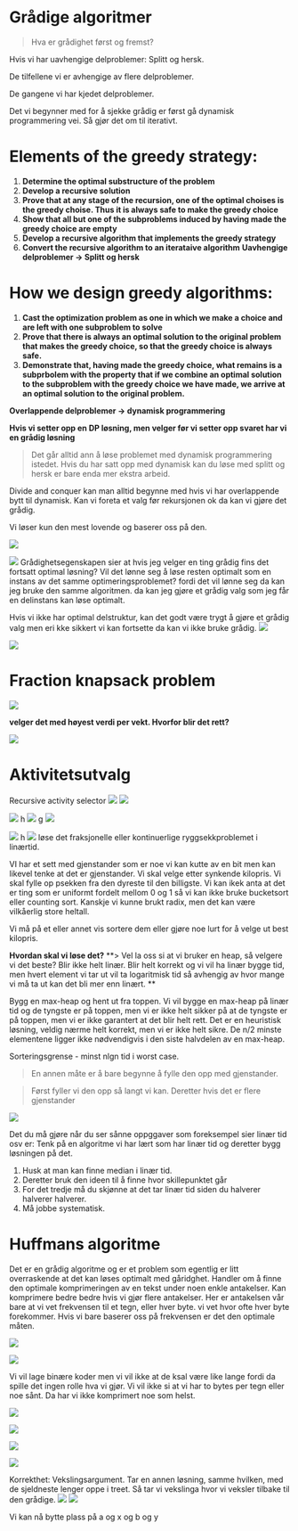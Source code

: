 # **Grådige algoritmer**

> Hva er grådighet først og fremst?

Hvis vi har uavhengige delproblemer: Splitt og hersk.

De tilfellene vi er avhengige av flere delproblemer.

De gangene vi har kjedet delproblemer. 

Det vi begynner med for å sjekke grådig er først gå dynamisk programmering vei. Så gjør det om til iterativt. 

# **Elements of the greedy strategy:**
1. **Determine the optimal substructure of the problem**
2. **Develop a recursive solution**
3. **Prove that at any stage of the recursion, one of the optimal choises is the greedy choise. Thus it is always safe to make the greedy choice**
4. **Show that all but one of the subproblems induced by having made the greedy choice are empty**
5. **Develop a recursive algorithm that implements the greedy strategy**
6. **Convert the recursive algorithm to an iterataive algorithm**
**Uavhengige delproblemer -> Splitt og hersk**

# **How we design greedy algorithms:**
1. **Cast the optimization problem as one in which we make a choice and are left with one subproblem to solve**
2. **Prove that there is always an optimal solution to the original problem that makes the greedy choice, so that the greedy choice is always safe.**
3. **Demonstrate that, having made the greedy choice, what remains is a subprbolem with the property that if we combine an optimal solution to the subproblem with the greedy choice we have made, we arrive at an optimal solution to the original problem.**

**Overlappende delproblemer -> dynamisk programmering**

**Hvis vi setter opp en DP løsning, men velger før vi setter opp svaret har vi en grådig løsning**
> Det går alltid ann å løse problemet med dynamisk programmering istedet. 
>  Hvis du har satt opp med dynamisk kan du løse med splitt og hersk er bare enda mer ekstra arbeid.

Divide and conquer kan man alltid begynne med hvis vi har overlappende bytt til dynamisk. Kan vi foreta et valg før rekursjonen ok da kan vi gjøre det grådig. 

Vi løser kun den mest lovende og baserer oss på den. 

![](images/1.png)

![](images/2.png)
Grådighetsegenskapen sier at hvis jeg velger en ting grådig fins det fortsatt optimal løsning?
Vil det lønne seg å løse resten optimalt som en instans av det samme optimeringsproblemet? fordi det vil lønne seg da kan jeg bruke den samme algoritmen. da kan jeg gjøre et grådig valg som jeg får en delinstans kan løse optimalt. 

Hvis vi ikke har optimal delstruktur, kan det godt være trygt å gjøre et grådig valg men eri kke sikkert vi kan fortsette da kan vi ikke bruke grådig. 
![](images/3.png)

![](images/4.png)

# **Fraction knapsack problem**

![](images/5.png)

**velger det med høyest verdi per vekt. 
Hvorfor blir det rett?**

![](images/6.png)

# **Aktivitetsutvalg**

Recursive activity selector
![](images/31.png)
![](images/30.png)

![](images/7.png)
h
![](images/8.png)
g
![](images/9.png)

![](images/40.png)
h
![](images/10.png)
løse det fraksjonelle eller kontinuerlige ryggsekkproblemet i linærtid. 

VI har et sett med gjenstander som er noe vi kan kutte av en bit men kan likevel tenke at det er gjenstander.
Vi skal velge etter synkende kilopris.
Vi skal fylle op psekken fra den dyreste til den billigste.
Vi kan ikek anta at det er ting som er uniformt fordelt mellom 0 og 1 så vi kan ikke bruke bucketsort eller counting sort. Kanskje vi kunne brukt radix, men det kan være vilkåerlig store heltall.

Vi må på et eller annet vis sortere dem eller gjøre noe lurt for å velge ut best kilopris.

**Hvordan skal vi løse det?**
**> Vel la oss si at vi bruker en heap, så velgere vi det beste? Blir ikke helt linær. Blir helt korrekt og vi vil ha linær bygge tid, men hvert element vi tar ut vil ta logaritmisk tid så avhengig av hvor mange vi må ta ut kan det bli mer enn linært. **

Bygg en max-heap og hent ut fra toppen. Vi vil bygge en max-heap på linær tid og de tyngste er på toppen, men vi er ikke helt sikker på at de tyngste er på toppen, men vi er ikke garantert at det blir helt rett. Det er en heuristisk løsning, veldig nærme helt korrekt, men vi er ikke helt sikre. 
De n/2 minste elementene ligger ikke nødvendigvis i den siste halvdelen av en max-heap. 


Sorteringsgrense - minst nlgn tid i worst case.

> En annen måte er å bare begynne å fylle den opp med gjenstander.
 
> Først fyller vi den opp så langt vi kan. Deretter hvis det er flere gjenstander

 ![](images/11.png)

 Det du må gjøre når du ser sånne oppggaver som foreksempel sier linær tid osv er: Tenk på en algoritme vi har lært som har linær tid og deretter bygg løsningen på det. 

 1. Husk at man kan finne median i linær tid.
 2. Deretter bruk den ideen til å finne hvor skillepunktet går
 3. For det tredje må du skjønne at det tar linær tid siden du halverer halverer halverer.
 4. Må jobbe systematisk.

# Huffmans algoritme

Det er en grådig algoritme og er et problem som egentlig er litt overraskende at det kan løses optimalt med gåridghet.
Handler om å finne den optimale komprimeringen av en tekst under noen enkle antakelser. Kan komprimere bedre bedre hvis vi gjør flere antakelser. 
Her er antakelsen vår bare at vi vet frekvensen til et tegn, eller hver byte. vi vet hvor ofte hver byte forekommer. Hvis vi bare baserer oss på frekvensen er det den optimale måten. 

![](images/12.png)

![](images/13.png)

Vi vil lage binære koder men vi vil ikke at de ksal være like lange fordi da spille det ingen rolle hva vi gjør.
Vi vil ikke si at vi har to bytes per tegn eller noe sånt.
Da har vi ikke komprimert noe som helst.

![](images/14.png)

![](images/15.png)

![](images/16.png)

![](images/17.png)

Korrekthet:
Vekslingsargument.
Tar en annen løsning, samme hvilken, med de sjeldneste lenger oppe i treet. Så tar vi vekslinga hvor vi veksler tilbake til den grådige.
![](images/18.png)
![](images/19.png)

Vi kan nå bytte plass på a og x og b og y

